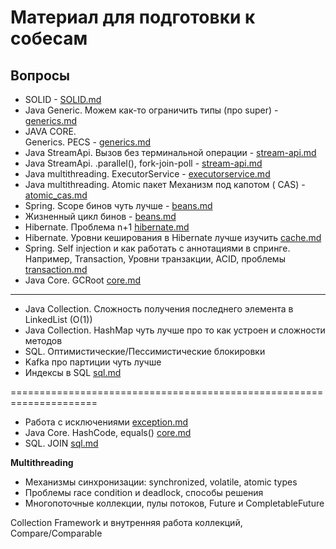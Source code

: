 # Материал для подготовки к собесам

## Вопросы

- SOLID - [SOLID.md](code_style/SOLID.md)
- Java Generic. Можем как-то ограничить типы (про
  super) - [generics.md](java/generics.md)
- JAVA CORE. <br> Generics. PECS -  [generics.md](java/generics.md)
- Java StreamApi. Вызов без терминальной
  операции - [stream-api.md](java/stream-api.md)
- Java StreamApi. .parallel(),
  fork-join-poll - [stream-api.md](java/stream-api.md)
- Java multithreading.
  ExecutorService - [executorservice.md](java/multithreading/executorservice.md)
- Java multithreading. Atomic пакет Механизм под капотом (
  CAS) - [atomic_cas.md](java/multithreading/atomic_cas.md)
- Spring. Scope бинов чуть лучше - [beans.md](../../spring/beans/beans.md)
- Жизненный цикл бинов - [beans.md](../../spring/beans/beans.md)
- Hibernate. Проблема n+1 [hibernate.md](../../hibernate/hibernate.md)
- Hibernate. Уровни кеширования в Hibernate лучше
  изучить [cache.md](../../hibernate/cache.md)
- Spring. Self injection и как работать с аннотациями в спринге.
  Например, Transaction, Уровни транзакции, ACID,
  проблемы [transaction.md](../../spring/transaction/transaction.md)
- Java Core. GCRoot [core.md](java/core.md)

--------------

- Java Collection. Сложность получения последнего элемента в LinkedList (O(1))
- Java Collection. HashMap чуть лучше про то как устроен и сложности методов
- SQL. Оптимистические/Пессимистические блокировки
- Kafka про партиции чуть лучше
- Индексы в SQL [sql.md](../../sql/sql.md)

=====================================================================

- Работа с исключениями [exception.md](java/exception.md)
- Java Core. HashCode, equals() [core.md](java/core.md)
- SQL. JOIN [sql.md](../../sql/sql.md)

**Multithreading**

- Механизмы синхронизации: synchronized, volatile, atomic types
- Проблемы race condition и deadlock, способы решения
- Многопоточные коллекции, пулы потоков, Future и CompletableFuture

Collection Framework и внутренняя работа коллекций, Compare/Comparable

